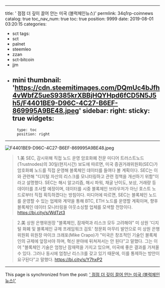
---
title: '<coinnews>  점점 더 깊이 끌어 안는 미국 (블럭체인뉴스)'
permlink: 34q1rp-coinnews
catalog: true
toc_nav_num: true
toc: true
position: 9999
date: 2019-08-01 03:20:15
categories:
- sct
tags:
- sct
- palnet
- steemleo
- zzan
- sct-bitcoin
- jjm
- mini
thumbnail: 'https://cdn.steemitimages.com/DQmUc4bJfh4vWbfZ5ueS9385krXBBjHQYHpd6fCD5N5J5h5/F4401BE9-D96C-4C27-B6EF-869995A9BE48.jpeg'
sidebar:
    right:
        sticky: true
widgets:
    -
        type: toc
        position: right
---


![F4401BE9-D96C-4C27-B6EF-869995A9BE48.jpeg](https://cdn.steemitimages.com/DQmUc4bJfh4vWbfZ5ueS9385krXBBjHQYHpd6fCD5N5J5h5/F4401BE9-D96C-4C27-B6EF-869995A9BE48.jpeg)
>1.美 SEC, 감시위해 직접 노드 운영
 암호화폐 전문 미디어 트러스트노드(Trustnodes)의 30일(현지시간) 보도에 따르면, 미국 증권거래위원회(SEC)가 암호화폐 노드를 직접 운영해 블록체인 데이터를 들여다 볼 계획이다. SEC는 이와 관련해 "디지털 자산의 리스크를 모니터링하고 관련 정책을 개선하기 위함"이라고 설명했다. SEC는 해시 알고리즘, 해시 파워, 채굴 난이도, 보상, 거래량 등 데이터를 조사할 예정이며, 데이터를 시중 블록체인 브라우저가 아닌 호스트 노드로부터 직접 획득하겠다는 방침이다. 미디어에 따르면, SEC는 블록체인 노드를 운영할 수 있는 업체와 계약을 통해 BTC, ETH 노드를 운영할 계획이며, 향후 블록체인 데이터 모니터링을 아웃소싱할 업체를 모색할 전망이다. 
https://bi.city/s/WdTzt3

>2.美 상원 은행위원장 "블록체인, 잠재력과 리스크 모두 고려해야"
 미 상원 '디지털 화폐 및 블록체인 규제 프레임워크 검토' 청문회 마무리 발언으로 미 상원 은행위원회 위원장 마이크 크래포(Mike Crapo)가 "미국은 창조적인 기술인 블록체인의 규제에 앞장서야 하며, 혁신 분야에 뒤쳐져서는 안 된다"고 말했다. 그는 이어 "블록체인 기술은 엄청난 잠재력을 가지고 있으며, 미국에 좋은 결과를 가져올 수 있다. 그러나 동시에 엄청난 리스크를 갖고 있기 때문에, 이를 통제하는 방안이 요구된다"고 말했다. 
https://bi.city/s/Y7hxP2

- - -

This page is synchronized from the post: ['<coinnews>  점점 더 깊이 끌어 안는 미국 (블럭체인뉴스)'](https://steemit.com/@kingbit/34q1rp-coinnews)
